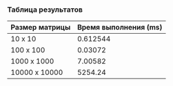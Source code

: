 ### Таблица результатов

| Размер матрицы | Время выполнения (ms) |
|----------------|-----------------------|
| 10 x 10        | 0.612544              |
| 100 x 100      | 0.03072               |
| 1000 x 1000    | 7.00582               |
| 10000 x 10000  | 5254.24               |
